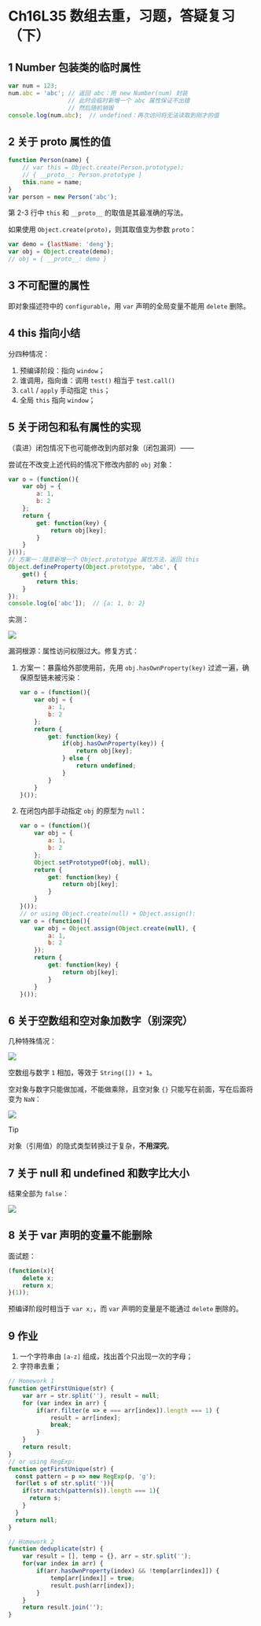 # Ch16L35 数组去重，习题，答疑复习（下）



## 1 Number 包装类的临时属性

```js
var num = 123;
num.abc = 'abc'; // 返回 abc：用 new Number(num) 封装
                 // 此时会临时新增一个 abc 属性保证不出错
                 // 然后随机销毁
console.log(num.abc);  // undefined：再次访问将无法读取到刚才的值
```



## 2 关于 proto 属性的值

```js
function Person(name) {
    // var this = Object.create(Person.prototype);
    // { __proto__: Person.prototype }
    this.name = name;
}
var person = new Person('abc');
```

第 2-3 行中 `this` 和 `__proto__` 的取值是其最准确的写法。

如果使用 `Object.create(proto)`，则其取值变为参数 `proto`：

```js
var demo = {lastName: 'deng'};
var obj = Object.create(demo);
// obj = { __proto__: demo }
```



## 3 不可配置的属性

即对象描述符中的 `configurable`，用 `var` 声明的全局变量不能用 `delete` 删除。



## 4 this 指向小结

分四种情况：

1. 预编译阶段：指向 `window`；
2. 谁调用，指向谁：调用 `test()` 相当于 `test.call()`
3. `call` / `apply` 手动指定 `this`；
4. 全局 `this` 指向 `window`；



## 5 关于闭包和私有属性的实现

（袁进）闭包情况下也可能修改到内部对象（闭包漏洞）——

尝试在不改变上述代码的情况下修改内部的 `obj` 对象：

```js
var o = (function(){
    var obj = {
        a: 1,
        b: 2
    };
    return {
        get: function(key) {
            return obj[key];
        }
    }
}());
// 方案一：随意新增一个 Object.prototype 属性方法，返回 this
Object.defineProperty(Object.prototype, 'abc', {
    get() {
        return this;
    }
});
console.log(o['abc']);  // {a: 1, b: 2}
```

实测：

![](../assets/16.1.png)

漏洞根源：属性访问权限过大。修复方式：

1. 方案一：暴露给外部使用前，先用 `obj.hasOwnProperty(key)` 过滤一遍，确保原型链未被污染：

   ```js
   var o = (function(){
       var obj = {
           a: 1,
           b: 2
       };
       return {
           get: function(key) {
               if(obj.hasOwnProperty(key)) {
                   return obj[key];
               } else {
                   return undefined;
               }
           }
       }
   }());
   ```

2. 在闭包内部手动指定 `obj` 的原型为 `null`：

   ```js
   var o = (function(){
       var obj = {
           a: 1,
           b: 2
       };
       Object.setPrototypeOf(obj, null);
       return {
           get: function(key) {
               return obj[key];
           }
       }
   }());
   // or using Object.create(null) + Object.assign():
   var o = (function(){
       var obj = Object.assign(Object.create(null), {
           a: 1,
           b: 2
       });
       return {
           get: function(key) {
               return obj[key];
           }
       }
   }());
   ```



## 6 关于空数组和空对象加数字（别深究）

几种特殊情况：

![](../assets/16.2.png)

空数组与数字 `1` 相加，等效于 `String([]) + 1`。

空对象与数字只能做加减，不能做乘除，且空对象 `{}` 只能写在前面，写在后面将变为 `NaN`：

![](../assets/16.3.png)

> [!tip]
>
> 对象（引用值）的隐式类型转换过于复杂，**不用深究**。



## 7 关于 null 和 undefined 和数字比大小

结果全部为 `false`：

![](../assets/16.4.png)



## 8 关于 var 声明的变量不能删除

面试题：

```js
(function(x){
    delete x;
    return x;
}(1));
```

预编译阶段时相当于 `var x;`，而 `var` 声明的变量是不能通过 `delete` 删除的。



## 9 作业

1. 一个字符串由 `[a-z]` 组成，找出首个只出现一次的字母；
2. 字符串去重；

```js
// Homework 1
function getFirstUnique(str) {
    var arr = str.split(''), result = null;
    for (var index in arr) {
        if(arr.filter(e => e === arr[index]).length === 1) {
            result = arr[index];
            break;
        }
    }
    return result;
}
// or using RegExp:
function getFirstUnique(str) {
  const pattern = p => new RegExp(p, 'g');
  for(let s of str.split('')){
    if(str.match(pattern(s)).length === 1){
      return s;
    }
  }
  return null;
}

// Homework 2
function deduplicate(str) {
    var result = [], temp = {}, arr = str.split('');
    for(var index in arr) {
        if(arr.hasOwnProperty(index) && !temp[arr[index]]) {
            temp[arr[index]] = true;
            result.push(arr[index]);
        }
    }
    return result.join('');
}
```

